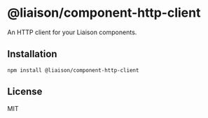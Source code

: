 # @liaison/component-http-client

An HTTP client for your Liaison components.

## Installation

```
npm install @liaison/component-http-client
```

## License

MIT
